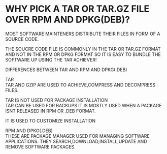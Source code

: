 # WHY PICK A TAR OR TAR.GZ FILE OVER RPM AND DPKG(DEB)?

MOST SOFTWARE MAINTENERS DISTRIBUTE THEIR FILES IN FORM OF A SOURCE CODE.

THE SOUCRE CODE FILE IS COMMONLY IN THE TAR OR TAR.GZ FORMAT AND NOT IN THE RPM OR DPKG FORMAT SO IT IS EASY TO BUNDLE THE SOFTWARE UP USING THE TAR ACHIEVER!

DIFFERENCES BETWEEN TAR AND RPM AND DPKG(.DEB)

TAR                                                                                                                                  
TAR AND GZIP ARE USED TO ACHIEVE,COMPRESS AND DECOMPRESS                          
FILES. 

TAR IS NOT USED FOR PACKAGE INSTALLATION                                                                                                                                                                                                        
TAR CAN BE USED FOR BACKUPS
IT IS MOSTLY USED WHEN A PACKAGE ISNT RELEASED IN RPM OR 
.DEB FORMAT.

IT IS USED TO CUSTOMIZE INSTALLATION

  RPM AND DPKG(.DEB)                            
  THESE ARE PACKAGE MANAGER USED FOR MANAGING SOFTWARE APPLICATIONS.
THEY SEARCH,DOWNLOAD,INSTALL,UPDATE AND REMOVE SOFTWARE PACKAGES.
